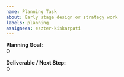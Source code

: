 ```yaml
---
name: Planning Task
about: Early stage design or strategy work
labels: planning
assignees: eszter-kiskarpati
---
```


**Planning Goal:**  
O  

**Deliverable / Next Step:**  
O  